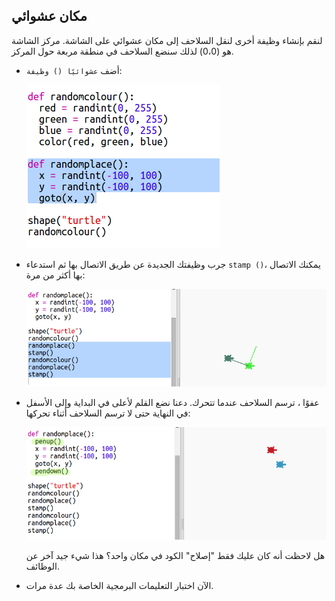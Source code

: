 ## مكان عشوائي

لنقم بإنشاء وظيفة أخرى لنقل السلاحف إلى مكان عشوائي على الشاشة. مركز الشاشة هو (0،0) لذلك سنضع السلاحف في منطقة مربعة حول المركز.

+ أضف `عشوائيًا () وظيفة`:
    
    ![لقطة الشاشة](images/modern-place-function.png)

+ جرب وظيفتك الجديدة عن طريق الاتصال بها ثم استدعاء `stamp ()`، يمكنك الاتصال بها أكثر من مرة:
    
    ![لقطة الشاشة](images/modern-call-place.png)

+ عفوًا ، ترسم السلاحف عندما تتحرك. دعنا نضع القلم لأعلى في البداية وإلى الأسفل في النهاية حتى لا ترسم السلاحف أثناء تحركها:
    
    ![لقطة الشاشة](images/modern-place-pen.png)
    
    هل لاحظت أنه كان عليك فقط "إصلاح" الكود في مكان واحد؟ هذا شيء جيد آخر عن الوظائف.

+ الآن اختبار التعليمات البرمجية الخاصة بك عدة مرات.